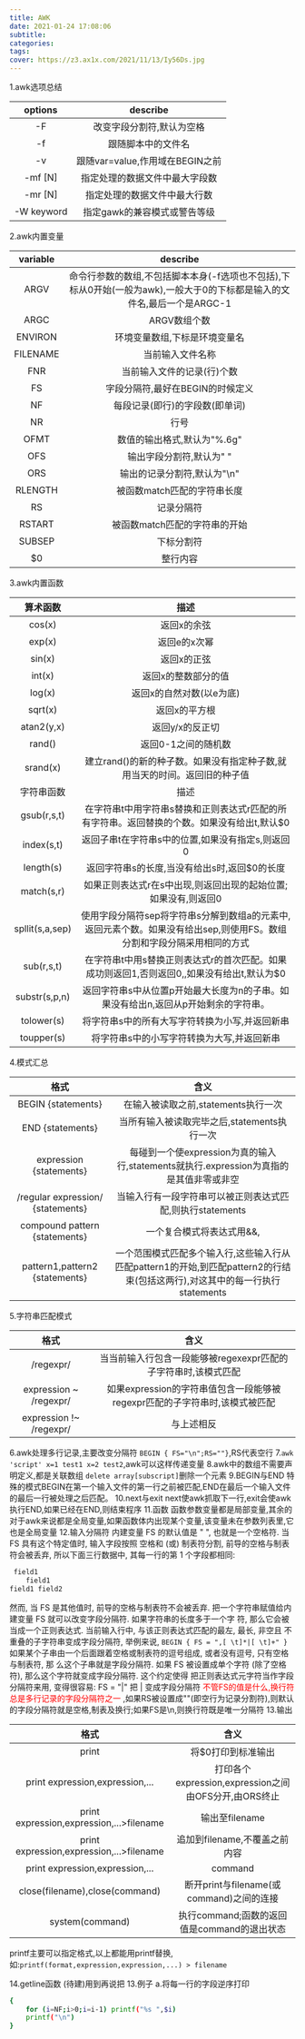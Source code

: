 ```yaml
---
title: AWK
date: 2021-01-24 17:08:06
subtitle:
categories:
tags:
cover: https://z3.ax1x.com/2021/11/13/Iy56Ds.jpg
---
```

1.awk选项总结

|options|describe
|:-:|:-:|
|-F|改变字段分割符,默认为空格|
|-f|跟随脚本中的文件名|
|-v|跟随var=value,作用域在BEGIN之前|
|-mf [N]|指定处理的数据文件中最大字段数|
|-mr [N]|指定处理的数据文件中最大行数|
|-W keyword|指定gawk的兼容模式或警告等级|

2.awk内置变量

|variable|describe|
|:-:|:-:|
|ARGV|命令行参数的数组,不包括脚本本身(-f选项也不包括),下标从0开始(一般为awk),一般大于0的下标都是输入的文件名,最后一个是ARGC-1|
|ARGC|ARGV数组个数|
|ENVIRON|环境变量数组,下标是环境变量名|
|FILENAME|当前输入文件名称|
|FNR|当前输入文件的记录(行)个数|
|FS|字段分隔符,最好在BEGIN的时候定义|
|NF|每段记录(即行)的字段数(即单词)|
|NR|行号|
|OFMT|数值的输出格式,默认为"%.6g"|
|OFS|输出字段分割符,默认为" "|
|ORS|输出的记录分割符,默认为"\n"|
|RLENGTH|被函数match匹配的字符串长度|
|RS|记录分隔符|
|RSTART|被函数match匹配的字符串的开始|
|SUBSEP|下标分割符|
|$0|整行内容|

3.awk内置函数

|算术函数|描述|
|:-:|:-:|
|cos(x)|返回x的余弦|
|exp(x)|返回e的x次幂|
|sin(x)|返回x的正弦|
|int(x)|返回x的整数部分的值|
|log(x)|返回x的自然对数(以e为底)|
|sqrt(x)|返回x的平方根|
|atan2(y,x)|返回y/x的反正切|
|rand()|返回0-1之间的随机数|
|srand(x)|建立rand()的新的种子数。如果没有指定种子数,就用当天的时间。返回旧的种子值|
|字符串函数|描述|
|gsub(r,s,t)|在字符串t中用字符串s替换和正则表达式r匹配的所有字符串。返回替换的个数。如果没有给出t,默认$0|
|index(s,t)|返回子串t在字符串s中的位置,如果没有指定s,则返回0|
|length(s)|返回字符串s的长度,当没有给出s时,返回$0的长度|
|match(s,r)|如果正则表达式r在s中出现,则返回出现的起始位置;如果没有,则返回0|
|spllit(s,a,sep)|使用字段分隔符sep将字符串s分解到数组a的元素中,返回元素个数。如果没有给出sep,则使用FS。数组分割和字段分隔采用相同的方式|
|sub(r,s,t)|在字符串t中用s替换正则表达式r的首次匹配。如果成功则返回1,否则返回0,,如果没有给出t,默认为$0|
|substr(s,p,n)|返回字符串s中从位置p开始最大长度为n的子串。如果没有给出n,返回从p开始剩余的字符串。|
|tolower(s)|将字符串s中的所有大写字符转换为小写,并返回新串|
|toupper(s)|将字符串s中的小写字符转换为大写,并返回新串|

4.模式汇总

|格式|含义|
|:-:|:-:|
|BEGIN {statements}|在输入被读取之前,statements执行一次|
|END {statements}|当所有输入被读取完毕之后,statements执行一次|
|expression {statements}|每碰到一个使expression为真的输入行,statements就执行.expression为真指的是其值非零或非空|
|/regular expression/ {statements}|当输入行有一段字符串可以被正则表达式匹配,则执行statements|
|compound pattern {statements}|一个复合模式将表达式用&&,||,!,以及括号组合起来;当复合模式为真时,statements执行|
|pattern1,pattern2 {statements}|一个范围模式匹配多个输入行,这些输入行从匹配pattern1的开始,到匹配pattern2的行结束(包括这两行),对这其中的每一行执行statements|

5.字符串匹配模式

|格式|含义|
|:-:|:-:|
|/regexpr/|当当前输入行包含一段能够被regexexpr匹配的子字符串时,该模式匹配|
|expression ~ /regexpr/|如果expression的字符串值包含一段能够被regexpr匹配的子字符串时,该模式被匹配|
|expression !~ /regexpr/|与上述相反|

6.awk处理多行记录,主要改变分隔符
`BEGIN { FS="\n";RS=""}`,RS代表空行
7.`awk 'script' x=1 test1 x=2 test2`,awk可以这样传递变量
8.awk中的数组不需要声明定义,都是关联数组
`delete array[subscript]`删除一个元素
9.BEGIN与END
特殊的模式BEGIN在第一个输入文件的第一行之前被匹配,END在最后一个输入文件的最后一行被处理之后匹配。
10.next与exit
next使awk抓取下一行,exit会使awk执行END,如果已经在END,则结束程序
11.函数
函数参数变量都是局部变量,其余的对于awk来说都是全局变量,如果函数体内出现某个变量,该变量未在参数列表里,它也是全局变量
12.输入分隔符
内建变量 FS 的默认值是 " ", 也就是一个空格符. 当 FS 具有这个特定值时, 输入字段按照 空格和 (或) 制表符分割, 前导的空格与制表符会被丢弃, 所以下面三行数据中, 其每一行的第 1 个字段都相同:
```bash
 field1
 	field1
field1 field2
```
然而, 当 FS 是其他值时, 前导的空格与制表符不会被丢弃.  把一个字符串赋值给内建变量 FS 就可以改变字段分隔符. 如果字符串的长度多于一个字 符, 那么它会被当成一个正则表达式. 当前输入行中, 与该正则表达式匹配的最左, 最长, 非空且
不重叠的子字符串变成字段分隔符, 举例来说,
`BEGIN { FS = ",[ \t]*|[ \t]+" }`
如果某个子串由一个后面跟着空格或制表符的逗号组成, 或者没有逗号, 只有空格与制表符, 那 么这个子串就是字段分隔符.  如果 FS 被设置成单个字符 (除了空格符), 那么这个字符就变成字段分隔符. 这个约定使得
把正则表达式元字符当作字段分隔符来用, 变得很容易:
FS = "|"
把 | 变成字段分隔符
<font color=#FF0000>不管FS的值是什么,换行符总是多行记录的字段分隔符之一 </font>,如果RS被设置成""(即空行为记录分割符),则默认的字段分隔符就是空格,制表及换行;如果FS是\n,则换行符既是唯一分隔符
13.输出

|格式|含义|
|:-:|:-:|
|print|将$0打印到标准输出|
|print expression,expression,...|打印各个expression,expression之间由OFS分开,由ORS终止|
|print expression,expression,...\>filename|输出至filename|
|print expression,expression,...\>filename|追加到filename,不覆盖之前内容|
|print expression,expression,... | command|输出作为命令command标准输入|
|close(filename),close(command)|断开print与filename(或command)之间的连接|
|system(command)|执行command;函数的返回值是command的退出状态|

printf主要可以指定格式,以上都能用printf替换,如:`printf(format,expression,expression,...) > filename`

14.getline函数
(待建)用到再说把
13.例子
a.将每一行的字段逆序打印
```bash
{
	for (i=NF;i>0;i=i-1) printf("%s ",$i)
	printf("\n")
}
```
